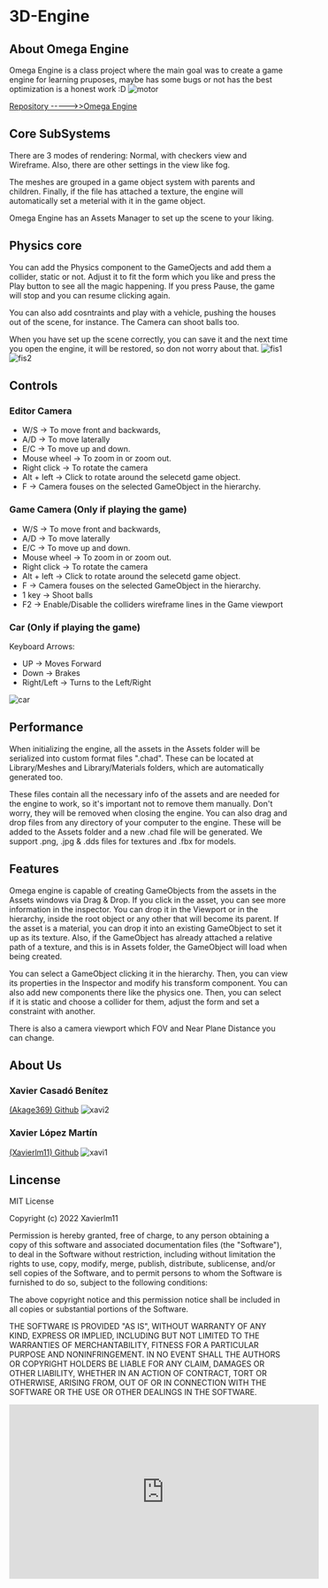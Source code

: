 # 3D-Engine


## About Omega Engine
Omega Engine is a class project where the main goal was to create a game engine for learning pruposes, maybe has some bugs or not has the best optimization is a honest work :D
![motor](https://user-images.githubusercontent.com/79161102/212575615-c0086f3d-6915-474a-9207-dda5b9995c55.PNG)

[Repository ----->>Omega Engine](https://github.com/Xavierlm11/Omega-Engine)

## Core SubSystems

There are 3 modes of rendering: Normal, with checkers view and Wireframe.
Also, there are other settings in the view like fog.

The meshes are grouped in a game object system with parents and children.
Finally, if the file has attached a texture, the engine will automatically set a meterial with it in the game object.

Omega Engine has an Assets Manager to set up the scene to your liking.

## Physics core

You can add the Physics component to the GameOjects and add them a collider, static or not. Adjust it to fit the form which you like and press the Play button to see all the magic happening. If you press Pause, the game will stop and you can resume clicking again.

You can also add cosntraints and play with a vehicle, pushing the houses out of the scene, for instance.
The Camera can shoot balls too.

When you have set up the scene correctly, you can save it and the next time you open the engine, it will be restored, so don not worry about that.
![fis1](https://user-images.githubusercontent.com/79161102/212576726-6051841c-d5a8-48f6-a3d9-6b5af09c835c.PNG)
![fis2](https://user-images.githubusercontent.com/79161102/212576729-a0be2207-1f9d-419a-a03f-5a2b61646c83.PNG)



## Controls
### Editor Camera 
- W/S -> To move front and backwards,
- A/D -> To move laterally 
- E/C -> To move up and down.
- Mouse wheel -> To zoom in or zoom out.
- Right click -> To rotate the camera 
- Alt + left -> Click to rotate around the selecetd game object.
- F -> Camera fouses on the selected GameObject in the hierarchy.

### Game Camera (Only if playing the game)
- W/S -> To move front and backwards,
- A/D -> To move laterally 
- E/C -> To move up and down.
- Mouse wheel -> To zoom in or zoom out.
- Right click -> To rotate the camera 
- Alt + left -> Click to rotate around the selecetd game object.
- F -> Camera fouses on the selected GameObject in the hierarchy.
- 1 key -> Shoot balls
- F2 -> Enable/Disable the colliders wireframe lines in the Game viewport

### Car (Only if playing the game)
Keyboard Arrows:
- UP -> Moves Forward
- Down -> Brakes
- Right/Left -> Turns to the Left/Right

![car](https://user-images.githubusercontent.com/79161102/212575133-9ac83152-dc60-4bd1-bb42-32663761d606.PNG)


## Performance
When initializing the engine, all the assets in the Assets folder will be serialized into custom format files ".chad". 
These can be located at Library/Meshes and Library/Materials folders, which are automatically generated too.

These files contain all the necessary info of the assets and are needed for the engine to work, so it's important not to remove them manually.
Don't worry, they will be removed when closing the engine.
You can also drag and drop files from any directory of your computer to the engine. These will be added to the Assets folder and a new .chad file will be generated.
We support .png, .jpg & .dds files for textures and .fbx for models.

## Features
Omega engine is capable of creating GameObjects from the assets in the Assets windows via Drag & Drop. 
If you click in the asset, you can see more information in the inspector. 
You can drop it in the Viewport or in the hierarchy, inside the root object or any other that will become its parent.
If the asset is a material, you can drop it into an existing GameObject to set it up as its texture.
Also, if the GameObject has already attached a relative path of a texture, and this is in Assets folder, the GameObject will load when being created.

You can select a GameObject clicking it in the hierarchy. Then, you can view its properties in the Inspector and modify his transform component.
You can also add new components there like the physics one. Then, you can select if it is static and choose a collider for them, adjust the form and set a constraint with another.

There is also a camera viewport which FOV and Near Plane Distance you can change.

## About Us
### Xavier Casadó Benítez
[(Akage369) Github](https://github.com/Akage369)
![xavi2](https://user-images.githubusercontent.com/79161102/212573462-64a9d3f8-461f-44fd-b158-d1f07d52e0bc.jpg)


### Xavier López Martín
[(Xavierlm11) Github](https://github.com/Xavierlm11)
![xavi1](https://user-images.githubusercontent.com/79161102/212573490-56890018-f2d4-488a-b05e-82755a155a55.jpeg)


## Lincense

MIT License

Copyright (c) 2022 Xavierlm11

Permission is hereby granted, free of charge, to any person obtaining a copy
of this software and associated documentation files (the "Software"), to deal
in the Software without restriction, including without limitation the rights
to use, copy, modify, merge, publish, distribute, sublicense, and/or sell
copies of the Software, and to permit persons to whom the Software is
furnished to do so, subject to the following conditions:

The above copyright notice and this permission notice shall be included in all
copies or substantial portions of the Software.

THE SOFTWARE IS PROVIDED "AS IS", WITHOUT WARRANTY OF ANY KIND, EXPRESS OR
IMPLIED, INCLUDING BUT NOT LIMITED TO THE WARRANTIES OF MERCHANTABILITY,
FITNESS FOR A PARTICULAR PURPOSE AND NONINFRINGEMENT. IN NO EVENT SHALL THE
AUTHORS OR COPYRIGHT HOLDERS BE LIABLE FOR ANY CLAIM, DAMAGES OR OTHER
LIABILITY, WHETHER IN AN ACTION OF CONTRACT, TORT OR OTHERWISE, ARISING FROM,
OUT OF OR IN CONNECTION WITH THE SOFTWARE OR THE USE OR OTHER DEALINGS IN THE
SOFTWARE.


<iframe width="560" height="315" src="https://www.youtube.com/embed/4J9V1xe50Mg" title="YouTube video player" frameborder="0" allow="accelerometer; autoplay; clipboard-write; encrypted-media; gyroscope; picture-in-picture; web-share" allowfullscreen></iframe>





